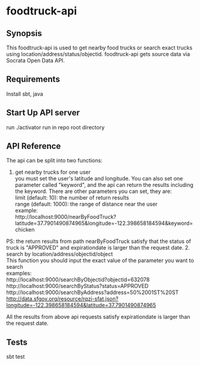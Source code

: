 # foodtruck-api
## Synopsis

This foodtruck-api is used to get nearby food trucks or search exact trucks using location/address/status/objectid. 
foodtruck-api gets source data via Socrata Open Data API.

## Requirements
  Install sbt, java
  
## Start Up API server

 run    ./activator run      in repo root directory

## API Reference

The api can be split into two functions: <br />
  1. get nearby trucks for one user <br />
   you must set the user's latitude and longitude. You can also set one parameter called "keyword", and the api can
   return the results including the keyword. There are other parameters you can set, they are:<br />
   limit (default: 10): the number of return results <br />
   range (default: 1000): the range of distance near the user<br />
   example:<br />
   http://localhost:9000/nearByFoodTruck?latitude=37.7901490874965&longitude=-122.398658184594&keyword=chicken <br />
   
   PS: the return results from path nearByFoodTruck satisfy that the status of truck is "APPROVED" and expirationdate        is larger than the request date.
  2. search by location/address/objectid/object <br />
   This function you should input the exact value of the parameter you want to search <br />
   examples:<br />
   http://localhost:9000/searchByObjectid?objectid=632078 <br />
   http://localhost:9000/searchByStatus?status=APPROVED  <br />
   http://localhost:9000/searchByAddress?address=50%2001ST%20ST <br />
   http://data.sfgov.org/resource/rqzj-sfat.json?longitude=-122.398658184594&latitude=37.7901490874965 <br />

   All the results from above api requests satisfy expirationdate is larger than the request date. 

## Tests

sbt test
